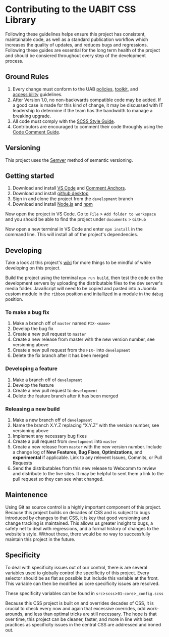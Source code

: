 # Contributing to the UABIT CSS Library
Following these guidelines helps ensure this project has consistent, maintainable code, as well as a standard publication workflow which increases the quality of updates, and reduces bugs and regressions. Following these guides are essential for the long term health of the project and should be consiered throughout every step of the development process.

## Ground Rules

1. Every change must conform to the UAB [policies](https://www.uab.edu/policies/), [toolkit](https://www.uab.edu/toolkit/), and [accessibility](https://www.uab.edu/accessibility/) guidelines.
2. After Version 1.0, no non-backwards compatible code may be added. If a good case is made for this kind of change, it may be discussed with IT leadership to determine if the team has the bandwidth to manage a breaking upgrade.
3. All code must comply with the [SCSS Style Guide](https://github.com/UAB-IT/website-design/wiki/SCSS-Style-Guide).
4. Contributors are encouraged to comment their code throughly using the [Code Comment Guide](https://github.com/UAB-IT/website-design/wiki/Code-Comment-Guide).

## Versioning
This project uses the [Semver](https://semver.org/) method of semantic versioning.

## Getting started

1. Download and install [VS Code](https://code.visualstudio.com/) and [Comment Anchors](https://marketplace.visualstudio.com/items?itemName=ExodiusStudios.comment-anchors).
2. Download and install [github desktop](https://desktop.github.com/)
3. Sign in and clone the project from the `development` branch
4. Download and install [Node.js](https://nodejs.org/en/) and [npm](https://www.npmjs.com/get-npm)

Now open the project in VS Code. Go to `File` > `Add folder to workspace` and you should be able to find the project under `documents` > `GitHub`

Now open a new terminal in VS Code and enter `npm install` in the command line. This will install all of the project's dependencies.

## Developing
Take a look at this project's [wiki](https://github.com/UAB-IT/website-design/wiki) for more things to be mindful of while developing on this project.

Build the project using the terminal `npm run build`, then test the code on the development servers by uploading the distributable files to the dev server's media folder. JavaScript will need to be copied and pasted into a Joomla custom module in the `ribbon` position and initallized in a module in the `debug` position.

### To make a bug fix
1. Make a branch off of `master` named `FIX-<name>`
2. Develop the bug fix
3. Create a new pull request to `master`
4. Create a new release from master with the new version number, see versioning above
5. Create a new pull request from the `FIX-` into `development`
6. Delete the fix branch after it has been merged

### Developing a feature
1. Make a branch off of `development`
2. Develop the feature
3. Create a new pull request to `development`
4. Delete the feature branch after it has been merged

### Releasing a new build
1. Make a new branch off of `development`
2. Name the branch X.Y.Z replacing “X.Y.Z” with the version number, see versioning above
3. Implement any necessary bug fixes
4. Create a pull request from `development` into `master`
5. Create a new release from `master` with the new version number. Include a change log of **New Features**, **Bug Fixes**, **Optimizations**, and **experimental** if applicable. Link to any relevent Issues, Commits, or Pull Requests
6. Send the distributables from this new release to Webcomm to review and distribute to the live sites. It may be helpful to sent them a link to the pull request so they can see what changed.

## Maintenence
Using Git as source control is a highly important component of this project. Because this project builds on decades of CSS and is subject to bugs introduced by changes to that CSS, it is key that good versioning and change tracking is maintained. This allows us greater insight to bugs, a safety net to deal with regressions, and a formal history of changes to the website's style. Without these, there would be no way to successfully maintain this project in the future.

## Specificity
To deal with specificity issues out of our control, there is are several variables used to globally control the specificity of this project. Every selector should be as flat as possible but include this variable at the front. This variable can then be modified as core specificity issues are resolved.

These specificity variables can be found in `src`>`scss`>`01-core`>`_config.scss`

Because this CSS project is built on and overrides decades of CSS, it is crucial to check every now and again that excessive overrides, odd work-arounds, and less than optimal tricks are still necessary. The hope is that over time, this project can be cleaner, faster, and more in line with best practices as specificity issues in the central CSS are addressed and ironed out.
